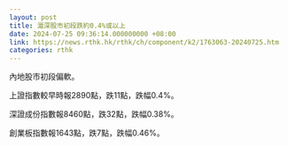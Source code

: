 ```yaml
---
layout: post
title: 滬深股市初段跌約0.4%或以上
date: 2024-07-25 09:36:14.000000000 +08:00
link: https://news.rthk.hk/rthk/ch/component/k2/1763063-20240725.htm
categories: rthk
---
```


內地股市初段偏軟。

上證指數較早時報2890點，跌11點，跌幅0.4%。

深證成份指數報8460點，跌32點，跌幅0.38%。

創業板指數報1643點，跌7點，跌幅0.46%。
